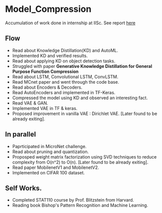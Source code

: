 # Model_Compression
Accumulation of work done in internship at IISc. See report [here](https://github.com/GopiKishan14/Model_Compression/blob/master/InternSummary.pdf)

## Flow
* Read about Knowledge Distillation(KD) and AutoML.
* Implemented KD and verified results.
* Read about applying KD on object detection tasks.
* Struggled with paper **Generative Knowledge Distillation for General Purpose Function Compression**
* Read about LSTM, Convolutional LSTM, ConvLSTM.
* Read MCnet paper and went through the code base.
* Read about Encoders & Decoders.
* Read AutoEncoders and implemented in TF-Keras.
* Compressed the model using KD and observed an interesting fact.
* Read VAE & GAN.
* Implemented VAE in TF & keras.
* Proposed improvement in vanilla VAE : Dirichlet VAE. [Later found to be already exiting].

## In parallel
* Paprticipated in MicroNet challenge.
* Read about pruning and quantization.
* Proposped weight matrix factorization using SVD techniques to reduce complexity from O(n^2) to O(n). [Later found to be already exiting].
* Read paper MobilenetV1 and MobilenetV2.
* Implemented on CIFAR 100 dataset.

## Self Works.
* Completed STAT110 course by Prof. Blitzstein from Harvard.
* Reading book Bishop's Pattern Recognition and Machine Learning. 
